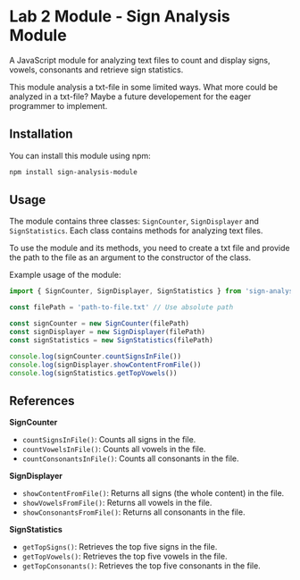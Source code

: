 # Lab 2 Module - Sign Analysis Module

A JavaScript module for analyzing text files to count and display signs, vowels, consonants and retrieve sign statistics. 

This module analysis a txt-file in some limited ways. What more could be analyzed in a txt-file? Maybe a future developement for the eager programmer to implement.

## Installation

You can install this module using npm:

```bash
npm install sign-analysis-module
```

## Usage

The module contains three classes: `SignCounter`, `SignDisplayer` and `SignStatistics`. Each class contains methods for analyzing text files. 

To use the module and its methods, you need to create a txt file and provide the path to the file as an argument to the constructor of the class.

Example usage of the module:

```javascript
import { SignCounter, SignDisplayer, SignStatistics } from 'sign-analysis-module'

const filePath = 'path-to-file.txt' // Use absolute path

const signCounter = new SignCounter(filePath)
const signDisplayer = new SignDisplayer(filePath)
const signStatistics = new SignStatistics(filePath)

console.log(signCounter.countSignsInFile())
console.log(signDisplayer.showContentFromFile())
console.log(signStatistics.getTopVowels())

```

## References

**SignCounter**
- `countSignsInFile()`: Counts all signs in the file.
- `countVowelsInFile()`: Counts all vowels in the file.
- `countConsonantsInFile()`: Counts all consonants in the file.

**SignDisplayer**
- `showContentFromFile()`: Returns all signs (the whole content) in the file.
- `showVowelsFromFile()`: Returns all vowels in the file.
- `showConsonantsFromFile()`: Returns all consonants in the file.

**SignStatistics**
- `getTopSigns()`: Retrieves the top five signs in the file.
- `getTopVowels()`: Retrieves the top five vowels in the file.
- `getTopConsonants()`: Retrieves the top five consonants in the file.
